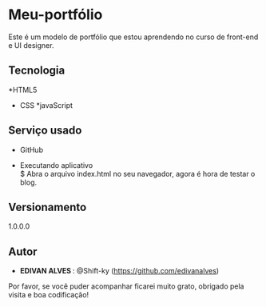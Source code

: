 # Meu-portfólio

Este é um modelo de portfólio que estou aprendendo no curso de front-end e UI designer.


## Tecnologia
*HTML5
* CSS
*javaScript

## Serviço usado
* GitHub



* Executando aplicativo <br>
$ Abra o arquivo index.html no seu navegador, agora é hora de testar o blog.


## Versionamento
1.0.0.0

## Autor
* <Strong>EDIVAN ALVES </strong>: @Shift-ky (https://github.com/edivanalves)

Por favor, se você puder acompanhar ficarei muito grato, obrigado pela visita e boa codificação!